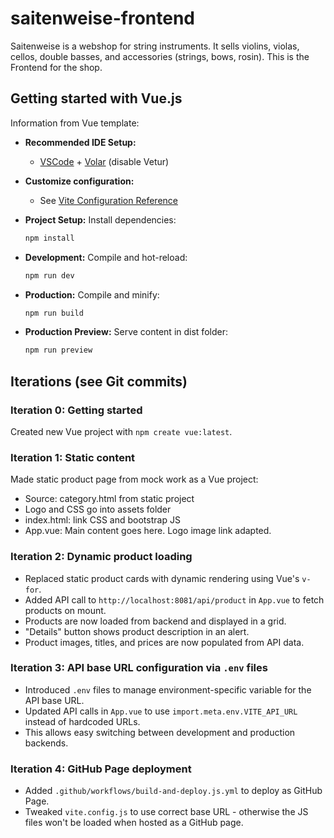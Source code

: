 # saitenweise-frontend

Saitenweise is a webshop for string instruments. It sells violins, violas, cellos, double basses, and accessories (strings, bows, rosin). This is the Frontend for the shop.

## Getting started with Vue.js

Information from Vue template:

- **Recommended IDE Setup:**
  - [VSCode](https://code.visualstudio.com/) + [Volar](https://marketplace.visualstudio.com/items?itemName=Vue.volar) (disable Vetur)
- **Customize configuration:**
  - See [Vite Configuration Reference](https://vite.dev/config/)
- **Project Setup:** Install dependencies:

    ```sh
    npm install
    ```

- **Development:** Compile and hot-reload:

    ```sh
    npm run dev
    ```

- **Production:** Compile and minify:

    ```sh
    npm run build
    ```

- **Production Preview:** Serve content in dist folder:

    ```sh
    npm run preview
    ```

## Iterations (see Git commits)

### Iteration 0: Getting started

Created new Vue project with `npm create vue:latest`.

### Iteration 1: Static content

Made static product page from mock work as a Vue project:

- Source: category.html from static project
- Logo and CSS go into assets folder
- index.html: link CSS and bootstrap JS
- App.vue: Main content goes here. Logo image link adapted.

### Iteration 2: Dynamic product loading

- Replaced static product cards with dynamic rendering using Vue's `v-for`.
- Added API call to `http://localhost:8081/api/product` in `App.vue` to fetch products on mount.
- Products are now loaded from backend and displayed in a grid.
- "Details" button shows product description in an alert.
- Product images, titles, and prices are now populated from API data.

### Iteration 3: API base URL configuration via `.env` files

- Introduced `.env` files to manage environment-specific variable for the API base URL.
- Updated API calls in `App.vue` to use `import.meta.env.VITE_API_URL` instead of hardcoded URLs.
- This allows easy switching between development and production backends.

### Iteration 4: GitHub Page deployment

- Added `.github/workflows/build-and-deploy.js.yml` to deploy as GitHub Page.
- Tweaked `vite.config.js` to use correct base URL - otherwise the JS files won't be loaded when hosted as a GitHub page.
